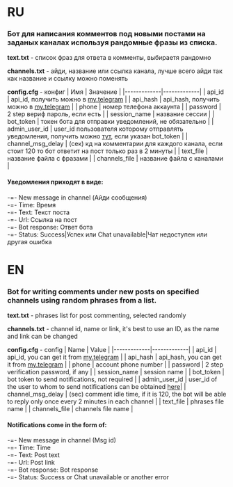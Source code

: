 # **RU**

### Бот для написания комментов под новыми постами на заданых каналах используя рандомные фразы из списка.

**text.txt** - список фраз для ответа в комменты, выбираетя рандомно

**channels.txt** - айди, название или ссылка канала, лучше всего айди так как название и ссылку можно поменять

**config.cfg** - конфиг
| Имя | Значение |
|-------------|-------------|
| api_id | api_id, получить можно в [my.telegram](https://my.telegram.org/auth) |
| api_hash | api_hash, получить можно в [my.telegram](https://my.telegram.org/auth) |
| phone | номер телефона аккаунта |
| password | 2 step вериф пароль, если есть |
| session_name | название сессии |
| bot_token | токен бота для отправки уведомлений, не обязательно |
| admin_user_id | user_id пользователя которому отправлять уведомления, получить можно [тут](https://t.me/username_to_id_bot), если указан bot_token |
| channel_msg_delay | (сек) кд на комментарии для каждого канала, если стоит 120 то бот ответит на пост только раз в 2 минуты |
| text_file | название файла с фразами |
| channels_file | название файла с каналами |

#### Уведомления приходят в виде:
-=- New message in channel (Айди сообщения)  
-=- Time: Время  
-=- Text: Текст поста  
-=- Url: Ссылка на пост  
-=- Bot response: Ответ бота  
-=- Status: Success|Успех или Chat unavailable|Чат недоступен или другая ошибка

# **EN**

### Bot for writing comments under new posts on specified channels using random phrases from a list.

**text.txt** - phrases list for post commenting, selected randomly

**channels.txt** - channel id, name or link, it's best to use an ID, as the name and link can be changed

**config.cfg** - config
| Name | Value |
|-------------|-------------|
| api_id | api_id, you can get it from [my.telegram](https://my.telegram.org/auth) |
| api_hash | api_hash, you can get it from [my.telegram](https://my.telegram.org/auth) |
| phone | account phone number |
| password | 2 step verification password, if any |
| session_name | session name |
| bot_token | bot token to send notifications, not required |
| admin_user_id | user_id of the user to whom to send notifications can be obtained [here](https://t.me/username_to_id_bot)|
| channel_msg_delay | (sec) comment idle time, if it is 120, the bot will be able to reply only once every 2 minutes in each channel |
| text_file | phrases file name |
| channels_file | channels file name |

#### Notifications come in the form of:
-=- New message in channel (Msg id)  
-=- Time: Time  
-=- Text: Post text  
-=- Url: Post link  
-=- Bot response: Bot response  
-=- Status: Success or Chat unavailable or another error
